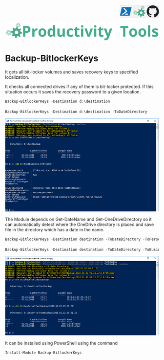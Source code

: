 <!--Category:PowerShell--> 
 <p align="right">
    <a href="https://www.powershellgallery.com/packages/ProductivityTools.PSBackupBitlockerKeys/"><img src="Images/Header/Powershell_border_40px.png" /></a>
    <a href="http://productivitytools.tech/backup-bitlockerkeys/"><img src="Images/Header/ProductivityTools_green_40px_2.png" /><a> 
    <a href="https://github.com/pwujczyk/ProductivityTools.PSBackupBitlockerKeys"><img src="Images/Header/Github_border_40px.png" /></a>
</p>
<p align="center">
    <a href="http://http://productivitytools.tech/">
        <img src="Images/Header/LogoTitle_green_500px.png" />
    </a>
</p>

# Backup-BitlockerKeys
It gets all bit-locker volumes and saves recovery keys to specified localization.

<!--more-->

It checks all connected drives if any of them is bit-locker protected. If this situation occurs it saves the recovery password to a given location.

```Powershell
Backup-BitlockerKeys -Destination d:\destination

Backup-BitlockerKeys -Destination d:\destination -ToDateDirectory
```

<!--og-image-->
![BackupBitlockerKeys](Images/Backup-BitlockerKeys.png)



The Module depends on Get-DateName and Get-OneDriveDirectory so it can automatically detect where the OneDrive directory is placed and save file in the directory which has a date in the name.

```Powershell
Backup-BitlockerKeys -Destination destination -ToDateDirectory -ToPersonalOneDrive

Backup-BitlockerKeys -Destination destination -ToDateDirectory -ToBusinessOneDrive
```

![BackupBitlockerKeys](Images/Backup-BitlockerKeysOneDrive.png)

It can be installed using PowerShell using the command

```Powershell
Install-Module Backup-BitlockerKeys
```